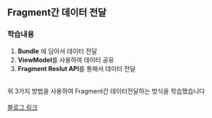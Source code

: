 ## Fragment간 데이터 전달
### 학습내용
1. **Bundle** 에 담아서 데이터 전달
2. **ViewModel**를 사용하여 데이터 공유
3. **Fragment Reslut API**를 통해서 데이터 전달</br></br>


위 3가지 방법을 사용하여 Fragment간 데이터전달하는 방식을 학습했습니다</br></br>
[블로그 링크](https://coding-juuwon2.tistory.com/280)
